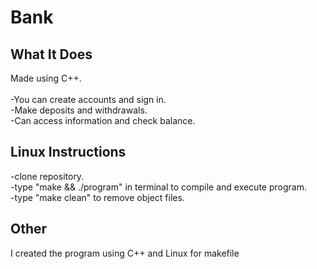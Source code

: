 # Bank

## What It Does
Made using C++.<br><br>
-You can create accounts and sign in.<br>
-Make deposits and withdrawals.<br>
-Can access information and check balance.<br>

## Linux Instructions
-clone repository.<br>
-type "make && ./program" in terminal to compile and execute program.<br>
-type "make clean" to remove object files.<br>

## Other
I created the program using C++ and Linux for makefile
